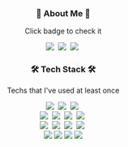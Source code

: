 <!-- <img src="https://capsule-render.vercel.app/api?type=waving&color=auto&height=200&section=header&text=SungBeen%20Hong&fontSize=40&animation=fadeIn&fontAlignY=35&theme=tokyonight" /> -->

<h3 align="center" style="margin-top:0">🌱 About Me 🌱</h3>
<p align="center">Click badge to check it</p>
<p align="center">
<!--   <a href="https://cerulean-icicle-a17.notion.site/335936817e404e7cbe08c7e21d7fa03b" target="_blank" rel="noreferrer noopener"><img src="https://img.shields.io/badge/Resume-087CFA?style=flat-square&logo=Notion&logoColor=white&link=https://cerulean-icicle-a17.notion.site/335936817e404e7cbe08c7e21d7fa03b"/></a>&nbsp -->
  <a href="https://velog.io/@tjdqls1668" target="_blank" rel="noreferrer noopener"><img src="https://img.shields.io/badge/Tech%20Blog-11B48A?style=flat-square&logo=velog&logoColor=white&link=https://velog.io/@tjdqls1668"/></a>&nbsp
  <a href="https://github.com/sophoca" target="_blank" rel="noreferrer noopener"><img src="https://img.shields.io/badge/Github-000000?style=flat-square&logo=github&logoColor=white&link=https://github.com/sophoca"/></a>&nbsp
  <a href="mailto:tjdqls1668@naver.com"><img src="https://img.shields.io/badge/Email-d14836?style=flat-square&logo=Gmail&logoColor=white&link=tjdqls1668@naver.com"/></a>&nbsp
<!--  <br>
  <a href="https://github.com/sophoca" target="_blank" rel="noreferrer noopener"><img src="https://hits.seeyoufarm.com/api/count/incr/badge.svg?url=https%3A%2F%2Fgithub.com%2Fsophoca&count_bg=%233DA4C8&title_bg=%23000000&icon=github.svg&icon_color=%23E7E7E7&title=Github&edge_flat=true"/></a>&nbsp -->
</p>

<h3 align="center">🛠 Tech Stack 🛠</h3>

<p align="center"> Techs that I've used at least once </p>

<p align="center">
  <img src="https://img.shields.io/badge/Java-007396?style=flat-square&logo=Java&logoColor=white"/>&nbsp
  <img src="https://img.shields.io/badge/Javascript-F7DF1E?style=flat-square&logo=javascript&logoColor=black"/>&nbsp
  <img src="https://img.shields.io/badge/Python-3766AB?style=flat-square&logo=Python&logoColor=white"/>&nbsp
  <br>
  <img src="https://img.shields.io/badge/SpringBoot-6DB33F?style=flat-square&logo=Spring&logoColor=white"/>&nbsp
<!--   <img src="https://img.shields.io/badge/Django-092E20?style=flat-square&logo=Django&logoColor=white"/>&nbsp  -->
  <img src="https://img.shields.io/badge/MariaDB-003545?style=flat-square&logo=MariaDB&logoColor=white">&nbsp
  <img src="https://img.shields.io/badge/PostgreSQL-316192?style=flat-square&logo=postgresql&logoColor=white">&nbsp 
  <img src="https://img.shields.io/badge/AWS-333664?style=flat-square&logo=amazon-aws&logoColor=white"/>&nbsp
  <br>
  <img src="https://img.shields.io/badge/-React-20232A?style=flat-square&logo=react&logoColor=61DAFB">&nbsp
  <img src="https://img.shields.io/badge/-HTML5-E34F26?style=flat-square&logo=html5&logoColor=white">&nbsp
  <img src="https://img.shields.io/badge/CSS-1572B6?style=flat-square&logo=css3&logoColor=white"/>&nbsp
  <img src="https://img.shields.io/badge/WebGL-990000?style=flat-square&logo=WebGL&logoColor=white"/>&nbsp
  <br>
  <img src="https://img.shields.io/badge/VSC-007ACC?style=flat-square&logo=VISUALSTUDIOCODE&logoColor=white"/>
  <img src="https://img.shields.io/badge/IntelliJ-FC801D?style=flat-square&logo=IntelliJ IDEA&logoColor=white"/>
  <img src="https://img.shields.io/badge/PyCharm-21D789?style=flat-square&logo=PyCharm&logoColor=white"/>
  <img src="https://img.shields.io/badge/DataGrip-AF1DF5?style=flat-square&logo=DataGrip&logoColor=white"/>
</p>
